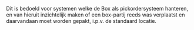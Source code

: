 Dit is bedoeld voor systemen welke de Box als pickordersysteem hanteren, en van hieruit inzichtelijk maken of een box-partij reeds was verplaatst en daarvandaan moet worden gepakt, i.p.v. de standaard locatie.